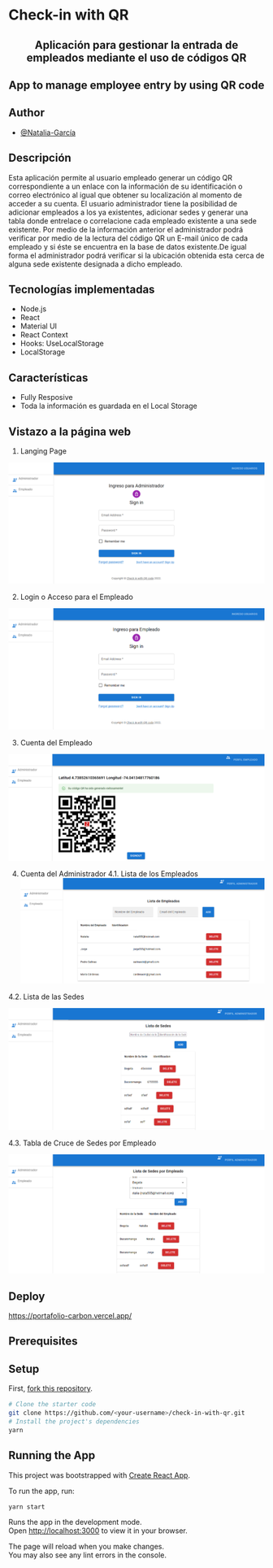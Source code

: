 # Check-in with QR

<h2 align="center">Aplicación para gestionar la entrada de empleados mediante el uso de códigos QR</h2>
<h2 align="center">App to manage employee entry by using QR code</h2>

## Author
- [@Natalia-García](https://github.com/natagr23)

## Descripción
Esta aplicación permite al usuario empleado generar un código QR correspondiente a un enlace con la información de su identificación o correo electrónico al igual que obtener su localización al momento de acceder a su cuenta. El usuario administrador tiene la posibilidad de adicionar empleados a los ya existentes, adicionar sedes y generar una tabla donde entrelace o correlacione cada empleado existente a una sede existente. Por medio de la información anterior el administrador podrá verificar por medio de la lectura del código QR un E-mail único de cada empleado y si éste se encuentra en la base de datos existente.De igual forma el administrador podrá verificar si la ubicación obtenida esta cerca de alguna sede existente designada a dicho empleado.

## Tecnologías implementadas
- Node.js
- React
- Material UI
- React Context 
- Hooks: UseLocalStorage
- LocalStorage

## Características
- Fully Resposive
- Toda la información es guardada en el Local Storage

## Vistazo a la página web

1. Langing Page

![Landing Page](https://github.com/natagr23/check-in-with-qr/blob/main/src/Data/LandingPage.PNG?raw=true)

2. Login o Acceso para el Empleado

![Employee Login](https://github.com/natagr23/check-in-with-qr/blob/main/src/Data/EmployeeLogin.PNG?raw=true)

3. Cuenta del Empleado

![Employee Account](https://github.com/natagr23/check-in-with-qr/blob/main/src/Data/EmployeeAccount.PNG?raw=true)

4. Cuenta del Administrador
4.1. Lista de los Empleados
![Employee List](https://github.com/natagr23/check-in-with-qr/blob/main/src/Data/EmployeeList.PNG?raw=true)

4.2. Lista de las Sedes

![Locations List](https://github.com/natagr23/check-in-with-qr/blob/main/src/Data/LocationList.PNG?raw=true)

4.3. Tabla de Cruce de Sedes por Empleado  

![Junction List](https://github.com/natagr23/check-in-with-qr/blob/main/src/Data/junctionEmployeewithLocation.PNG?raw=true)

## Deploy
https://portafolio-carbon.vercel.app/

## Prerequisites

## Setup

First, [fork this repository](https://docs.github.com/en/get-started/quickstart/fork-a-repo).

```bash
# Clone the starter code
git clone https://github.com/<your-username>/check-in-with-qr.git 
# Install the project's dependencies
yarn
```
## Running the App

This project was bootstrapped with [Create React App](https://github.com/facebook/create-react-app).

To run the app, run:

```bash
yarn start
```
Runs the app in the development mode.\
Open [http://localhost:3000](http://localhost:3000) to view it in your browser.

The page will reload when you make changes.\
You may also see any lint errors in the console.


